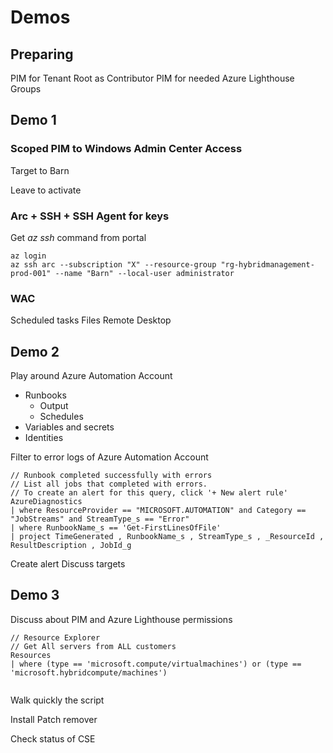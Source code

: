 # Demos

## Preparing

PIM for Tenant Root as Contributor
PIM for needed Azure Lighthouse Groups

## Demo 1

### Scoped PIM to Windows Admin Center Access

Target to Barn

Leave to activate

### Arc + SSH + SSH Agent for keys

Get *az ssh* command from portal

```bash:
az login
az ssh arc --subscription "X" --resource-group "rg-hybridmanagement-prod-001" --name "Barn" --local-user administrator
```

### WAC

Scheduled tasks
Files
Remote Desktop

## Demo 2

Play around Azure Automation Account
  
* Runbooks
  * Output
  * Schedules
* Variables and secrets
* Identities

Filter to error logs of Azure Automation Account

```kql:
// Runbook completed successfully with errors 
// List all jobs that completed with errors. 
// To create an alert for this query, click '+ New alert rule'
AzureDiagnostics 
| where ResourceProvider == "MICROSOFT.AUTOMATION" and Category == "JobStreams" and StreamType_s == "Error" 
| where RunbookName_s == 'Get-FirstLinesOfFile'
| project TimeGenerated , RunbookName_s , StreamType_s , _ResourceId , ResultDescription , JobId_g 

```

Create alert
Discuss targets

## Demo 3

Discuss about PIM and Azure Lighthouse permissions

```kql:
// Resource Explorer
// Get All servers from ALL customers
Resources
| where (type == 'microsoft.compute/virtualmachines') or (type == 'microsoft.hybridcompute/machines') 


```

Walk quickly the script

Install Patch remover

Check status of CSE
